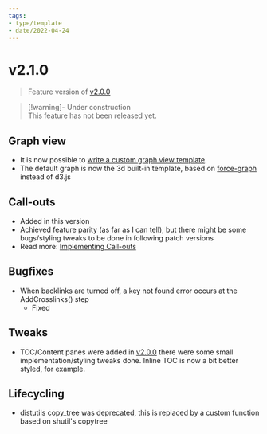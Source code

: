 ```yaml
---
tags:
- type/template
- date/2022-04-24
---
```

   
# v2.1.0   
> Feature version of [v2.0.0](../Changelog/v2.0.0.md)   
   
> [!warning]- Under construction   
> This feature has not been released yet.   
   
## Graph view   
   
- It is now possible to [write a custom graph view template](../Configurations/Styling/Writing%20a%20custom%20graph%20view%20template.md).   
- The default graph is now the 3d built-in template, based on [force-graph](https://github.com/vasturiano/force-graph) instead of d3.js   
   
## Call-outs   
   
- Added in this version   
- Achieved feature parity (as far as I can tell), but there might be some bugs/styling tweaks to be done in following patch versions   
- Read more: [Implementing Call-outs](../Demonstrations/Implementing%20Call-outs.md)   
   
## Bugfixes   
   
- When backlinks are turned off, a key not found error occurs at the AddCrosslinks() step   
	- Fixed   
   
## Tweaks   
   
- TOC/Content panes were added in [v2.0.0](../Changelog/v2.0.0.md) there were some small implementation/styling tweaks done. Inline TOC is now a bit better styled, for example.   
   
## Lifecycling   
   
- distutils copy_tree was deprecated, this is replaced by a custom function based on shutil's copytree